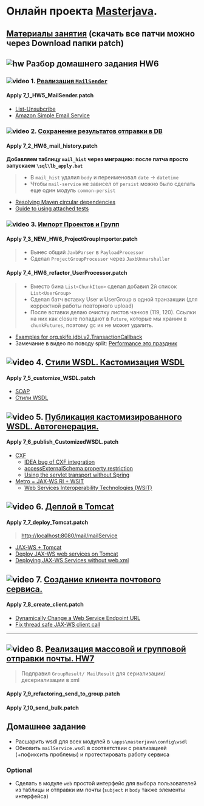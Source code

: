 # Онлайн проекта  <a href="https://github.com/JavaWebinar/masterjava">Masterjava</a>.

## [Материалы занятия](https://drive.google.com/drive/u/0/folders/0B9Ye2auQ_NsFbXFnekNDSmJzS1k) (скачать все патчи можно через Download папки patch) 
## ![hw](https://cloud.githubusercontent.com/assets/13649199/13672719/09593080-e6e7-11e5-81d1-5cb629c438ca.png) Разбор домашнего задания HW6
### ![video](https://cloud.githubusercontent.com/assets/13649199/13672715/06dbc6ce-e6e7-11e5-81a9-04fbddb9e488.png) 1. <a href="https://drive.google.com/file/d/0B9Ye2auQ_NsFY0phQnBkZFByZ00">Реализация `MailSender`</a>
#### Apply 7_1_HW5_MailSender.patch
- <a href="https://yandex.ru/blog/company/66296">List-Unsubcribe</a>
- <a href="https://aws.amazon.com/ru/ses/">Amazon Simple Email Service</a>

### ![video](https://cloud.githubusercontent.com/assets/13649199/13672715/06dbc6ce-e6e7-11e5-81a9-04fbddb9e488.png) 2. <a href="https://drive.google.com/file/d/0B9Ye2auQ_NsFT3VocUpKSzZlRTg">Сохранение результатов отправки в DB</a>
#### Apply 7_2_HW6_mail_history.patch
**Добавляем таблицу `mail_hist` через миграцию: после патча просто запускаем `\sql\lb_apply.bat`**

> - В `mail_hist` удалил `body` и переименовал `date` -> `datetime`
> - Чтобы `mail-service` не зависел от `persist` можно было сделать еще один модуль `common-persist`

- <a href="http://stackoverflow.com/a/25322753/548473">Resolving Maven circular dependencies</a>
- <a href="http://maven.apache.org/guides/mini/guide-attached-tests.html">Guide to using attached tests</a>

### ![video](https://cloud.githubusercontent.com/assets/13649199/13672715/06dbc6ce-e6e7-11e5-81a9-04fbddb9e488.png) 3. <a href="https://drive.google.com/file/d/0B9Ye2auQ_NsFbkNoM01TSno1bzA">Импорт Проектов и Групп</a>
#### Apply 7_3_NEW_HW6_ProjectGroupImporter.patch
> - Вынес общий `JaxbParser` в `PayloadProcessor`
> - Сделал `ProjectGroupProcessor` через `JaxbUnmarshaller`

#### Apply 7_4_HW6_refactor_UserProcessor.patch
> - Вместо бина `List<ChunkItem>` сделал добавил 2й список `List<UserGroup>`
> - Сделал батч вставку User и UserGroup в одной транзакции (для корректной работы повторного upload)
> - После вставки делаю очистку листов чанков (119, 120). Ссылки на них как closure попадают в `Future`, которые мы храним в `chunkFutures`, поэтому gc их не может удалить.

- [Examples for org.skife.jdbi.v2.TransactionCallback](https://www.programcreek.com/java-api-examples/index.php?api=org.skife.jdbi.v2.TransactionCallback)
- Замечание в видео по поводу split: [Performance это праздник](https://habrahabr.ru/post/326242/)

## ![video](https://cloud.githubusercontent.com/assets/13649199/13672715/06dbc6ce-e6e7-11e5-81a9-04fbddb9e488.png) 4. <a href="https://drive.google.com/open?id=0B9Ye2auQ_NsFY2pwemVtYU1WU2M">Стили WSDL. Кастомизация WSDL</a>
#### Apply 7_5_customize_WSDL.patch
- <a href="https://ru.wikipedia.org/wiki/SOAP">SOAP</a>
- <a href="http://www.ibm.com/developerworks/webservices/library/ws-whichwsdl/">Стили WSDL</a>

## ![video](https://cloud.githubusercontent.com/assets/13649199/13672715/06dbc6ce-e6e7-11e5-81a9-04fbddb9e488.png) 5. <a href="https://drive.google.com/open?id=0B9Ye2auQ_NsFeV90cGNSU1hqelk">Публикация кастомизированного WSDL. Автогенерация.</a> 
#### Apply 7_6_publish_CustomizedWSDL.patch
- <a href="https://en.wikipedia.org/wiki/Apache_CXF">CXF</a>
   - <a href="https://youtrack.jetbrains.com/issue/IDEA-149473">IDEA bug of CXF integration</a>
   - <a href="http://stackoverflow.com/a/23012746/548473">accessExternalSchema property restriction</a>
   - <a href="http://cxf.apache.org/docs/servlet-transport.html#ServletTransport-UsingtheservlettransportwithoutSpring">Using the servlet transport without Spring</a>
- <a href="http://stackoverflow.com/a/16254037/548473">Metro = JAX-WS RI + WSIT</a> 
   - <a href="https://wsit.java.net/">Web Services Interoperability Technologies (WSIT)</a>

## ![video](https://cloud.githubusercontent.com/assets/13649199/13672715/06dbc6ce-e6e7-11e5-81a9-04fbddb9e488.png) 6. <a href="https://drive.google.com/open?id=0B9Ye2auQ_NsFVDJVYmc4T25LQWs">Деплой в Tomcat</a>
#### Apply 7_7_deploy_Tomcat.patch
> [http://localhost:8080/mail/mailService](http://localhost:8080/mail/mailService)

- <a href="https://www.mkyong.com/tutorials/jax-ws-tutorials/">JAX-WS + Tomcat</a>
- <a href="https://www.mkyong.com/webservices/jax-ws/deploy-jax-ws-web-services-on-tomcat/">Deploy JAX-WS web services on Tomcat</a>
- <a href="http://ics.upjs.sk/~novotnyr/blog/2068/deploying-jax-ws-services-on-java-7-and-tomcat-7">Deploying JAX-WS Services without web.xml</a>
## ![video](https://cloud.githubusercontent.com/assets/13649199/13672715/06dbc6ce-e6e7-11e5-81a9-04fbddb9e488.png) 7. <a href="https://drive.google.com/open?id=0B9Ye2auQ_NsFSW9sbkFpSDZOWk0">Создание клиента почтового сервиса.</a>
#### Apply 7_8_create_client.patch
- <a href="http://stackoverflow.com/questions/5158537/jaxws-how-to-change-the-endpoint-address">Dynamically Change a Web Service Endpoint URL</a>
- <a href="http://stackoverflow.com/a/10601916/548473">Fix thread safe JAX-WS client call</a>
----------------

## ![video](https://cloud.githubusercontent.com/assets/13649199/13672715/06dbc6ce-e6e7-11e5-81a9-04fbddb9e488.png) 8. [Реализация массовой и групповой отправки почты. HW7](https://drive.google.com/file/d/0B9Ye2auQ_NsFLWVfaEhFU1ctNjA)
>  Подправил `GroupResult/ MailResult` для сериализации/десериализации в xml

#### Apply 7_9_refactoring_send_to_group.patch
#### Apply 7_10_send_bulk.patch

## Домашнее задание
- Расшарить wsdl для всех модулей в `\apps\masterjava\config\wsdl`   
- Обновить `mailService.wsdl` в соответствии с реализацией (+пофиксить проблемы) и протестировать работу сервиса

### Optional
- Сделать в модуле `web` простой интерфейс для выбора пользователей из таблицы и отправки им почты (`subject` и `body` также элементы интерфейса)
